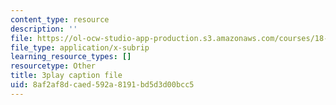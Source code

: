 ```yaml
---
content_type: resource
description: ''
file: https://ol-ocw-studio-app-production.s3.amazonaws.com/courses/18-03sc-differential-equations-fall-2011/8af2af8dcaed592a8191bd5d3d00bcc5_xWa5_OXI6VM.vtt
file_type: application/x-subrip
learning_resource_types: []
resourcetype: Other
title: 3play caption file
uid: 8af2af8d-caed-592a-8191-bd5d3d00bcc5
---
```

